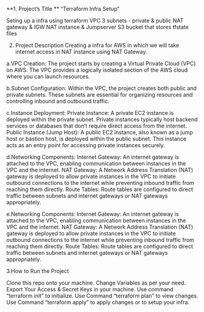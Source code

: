 **1. Project’s Title **
“Terraform Infra Setup”

Seting up a infra using terraform
VPC
3 subnets - private & public
NAT gateway & IGW
NAT instance & Jumpserver
S3 bucket that stores tfstate files

2. Project Description
Creating a infra for AWS in which we will take internet access in NAT instance using NAT Gateway.

a.VPC Creation: The project starts by creating a Virtual Private Cloud (VPC) on AWS. The VPC provides a logically isolated section of the AWS cloud where you can launch resources.

b.Subnet Configuration: Within the VPC, the project creates both public and private subnets. These subnets are essential for organizing resources and controlling inbound and outbound traffic.

c.Instance Deployment:
Private Instance: A private EC2 instance is deployed within the private subnet. Private instances typically host backend services or databases that don’t require direct access from the internet.
Public Instance (Jump Host): A public EC2 instance, also known as a jump host or bastion host, is deployed within the public subnet. This instance acts as an entry point for accessing private instances securely.

d.Networking Components:
Internet Gateway: An internet gateway is attached to the VPC, enabling communication between instances in the VPC and the internet.
NAT Gateway: A Network Address Translation (NAT) gateway is deployed to allow private instances in the VPC to initiate outbound connections to the internet while preventing inbound traffic from reaching them directly.
Route Tables: Route tables are configured to direct traffic between subnets and internet gateways or NAT gateways appropriately.

e.Networking Components:
Internet Gateway: An internet gateway is attached to the VPC, enabling communication between instances in the VPC and the internet.
NAT Gateway: A Network Address Translation (NAT) gateway is deployed to allow private instances in the VPC to initiate outbound connections to the internet while preventing inbound traffic from reaching them directly.
Route Tables: Route tables are configured to direct traffic between subnets and internet gateways or NAT gateways appropriately.

3.How to Run the Project

Clone this repo onto your machine.
Change Variables as per your need.
Export Your Access & Secret Keys in your machine.
Use command “terraform init” to initialize.
Use Command “terraform plan” to view changes.
Use Command “terraform apply” to apply changes or to setup your infra.
